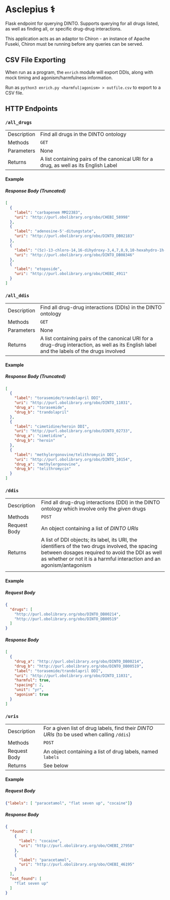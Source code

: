Asclepius ⚕
===========

Flask endpoint for querying DINTO. Supports querying for all drugs listed, as
well as finding all, or specific drug-drug interactions.

This application acts as an adaptor to Chiron - an instance of Apache Fuseki,
Chiron must be running before any queries can be served.

CSV File Exporting
------------------

When run as a program, the `enrich` module will export DDIs, along with mock
timing and agonism/harmfulness information.

Run as `python3 enrich.py <harmful|agonism> > outfile.csv` to export to a CSV file.

HTTP Endpoints
-------------

### `/all_drugs`

|             |                                                                                       |
|-------------|---------------------------------------------------------------------------------------|
| Description | Find all drugs in the DINTO ontology                                                  |
| Methods     | `GET`                                                                                 |
| Parameters  | None                                                                                  |
| Returns     | A list containing pairs of the canonical URI for a drug, as well as its English Label |

#### Example

##### Response Body (Truncated)

```json
[
  {
    "label": "carbapenem MM22383",
    "uri": "http://purl.obolibrary.org/obo/CHEBI_58998"
  },
  {
    "label": "adenosine-5'-ditungstate",
    "uri": "http://purl.obolibrary.org/obo/DINTO_DB02183"
  },
  {
    "label": "(5z)-13-chloro-14,16-dihydroxy-3,4,7,8,9,10-hexahydro-1h-2-benzoxacyclotetradecine-1,11(12h)-dione",
    "uri": "http://purl.obolibrary.org/obo/DINTO_DB08346"
  },
  {
    "label": "etoposide",
    "uri": "http://purl.obolibrary.org/obo/CHEBI_4911"
  }
]
```

### `/all_ddis`

|             |                                                                                                                                             |
|-------------|---------------------------------------------------------------------------------------------------------------------------------------------|
| Description | Find all drug-drug interactions (DDIs) in the DINTO ontology                                                                                |
| Methods     | `GET`                                                                                                                                       |
| Parameters  | None                                                                                                                                        |
| Returns     | A list containing pairs of the canonical URI for a drug-drug interaction, as well as its English label and the labels of the drugs involved |

#### Example

##### Response Body (Truncated)

```json
[
  {
    "label": "torasemide/trandolapril DDI",
    "uri": "http://purl.obolibrary.org/obo/DINTO_11031",
    "drug_a": "torasemide",
    "drug_b": "trandolapril"
  },
  {
    "label": "cimetidine/heroin DDI",
    "uri": "http://purl.obolibrary.org/obo/DINTO_02733",
    "drug_a": "cimetidine",
    "drug_b": "heroin"
  },
  {
    "label": "methylergonovine/telithromycin DDI",
    "uri": "http://purl.obolibrary.org/obo/DINTO_10154",
    "drug_a": "methylergonovine",
    "drug_b": "telithromycin"
  }
]
```

### `/ddis`

|              |                                                                                                                                                                                                                             |
|--------------|-----------------------------------------------------------------------------------------------------------------------------------------------------------------------------------------------------------------------------|
| Description  | Find all drug-drug interactions (DDI) in the DINTO ontology which involve only the *given* drugs                                                                                                                            |
| Methods      | `POST`                                                                                                                                                                                                                      |
| Request Body | An object containing a list of *DINTO URIs*                                                                                                                                                                                 |
| Returns      | A list of DDI objects; its label, its URI, the identifiers of the two drugs involved, the spacing between dosages required to avoid the DDI as well as whether or not it is a harmful interaction and an agonism/antagonism |
|              |                                                                                                                                                                                                                             |

#### Example
##### Request Body
```json
{
  "drugs": [
    "http://purl.obolibrary.org/obo/DINTO_DB00214",
    "http://purl.obolibrary.org/obo/DINTO_DB00519"
  ]
}
```

##### Response Body

```json
[
  {
    "drug_a": "http://purl.obolibrary.org/obo/DINTO_DB00214",
    "drug_b": "http://purl.obolibrary.org/obo/DINTO_DB00519",
    "label": "torasemide/trandolapril DDI",
    "uri": "http://purl.obolibrary.org/obo/DINTO_11031",
    "harmful": true,
    "spacing": 2,
    "unit": "yr",
    "agonism": true
  }
]
```
### `/uris`

|              |                                                                                            |
|--------------|--------------------------------------------------------------------------------------------|
| Description  | For a given list of drug labels, find their *DINTO URIs* (to be used when calling `/ddis`) |
| Methods      | `POST`                                                                                     |
| Request Body | An object containing a list of drug labels, named `labels`                                 |
| Returns      | See below                                                                                  |

#### Example

##### Request Body

```json
{"labels": [ "paracetamol", "flat seven up", "cocaine"]}
```

##### Response Body

```json
{
  "found": [
    {
      "label": "cocaine",
      "uri": "http://purl.obolibrary.org/obo/CHEBI_27958"
    },
    {
      "label": "paracetamol",
      "uri": "http://purl.obolibrary.org/obo/CHEBI_46195"
    }
  ],
  "not_found": [
    "flat seven up"
  ]
}

```
